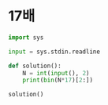 # 17배

```python
import sys

input = sys.stdin.readline

def solution():
    N = int(input(), 2)
    print(bin(N*17)[2:])

solution()
```

